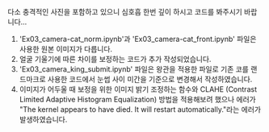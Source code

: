 다소 충격적인 사진을 포함하고 있으니 심호흡 한번 깊이 하시고 코드를 봐주시기 바랍니다...
1. 'Ex03_camera-cat_norm.ipynb'과 'Ex03_camera-cat_front.ipynb' 파일은 사용한 원본 이미지가 다릅니다.   
2. 얼굴 기울기에 따른 차이를 보정하는 코드가 추가 작성되었습니다.   
3. 'Ex03_camera_king_submit.ipynb' 파일은 왕관을 적용한 파일로 기존 코를 랜드마크로 사용한 코드에서 눈썹 사이 미간을 기준으로 변경해서 작성하였습니다.   
4. 이미지가 어두울 때 보정을 위한 이미지 밝기 조정하는 함수와 CLAHE (Contrast Limited Adaptive Histogram Equalization) 방법을 적용해보려 했으나 에러가 "The kernel appears to have died. It will restart automatically."라는 에러가 발생하였습니다.
